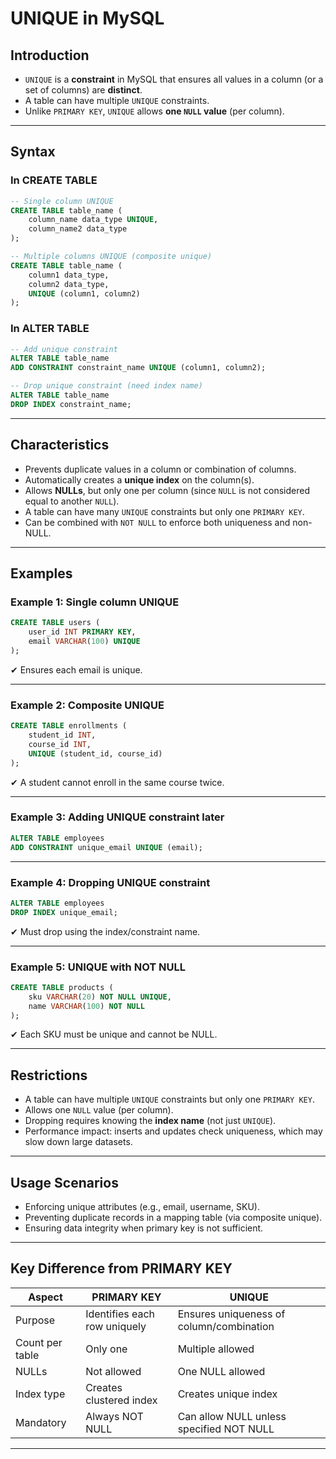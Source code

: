 
# UNIQUE in MySQL

## Introduction

* `UNIQUE` is a **constraint** in MySQL that ensures all values in a column (or a set of columns) are **distinct**.
* A table can have multiple `UNIQUE` constraints.
* Unlike `PRIMARY KEY`, `UNIQUE` allows **one `NULL` value** (per column).

---

## Syntax

### In CREATE TABLE

```sql
-- Single column UNIQUE
CREATE TABLE table_name (
    column_name data_type UNIQUE,
    column_name2 data_type
);

-- Multiple columns UNIQUE (composite unique)
CREATE TABLE table_name (
    column1 data_type,
    column2 data_type,
    UNIQUE (column1, column2)
);
```

### In ALTER TABLE

```sql
-- Add unique constraint
ALTER TABLE table_name
ADD CONSTRAINT constraint_name UNIQUE (column1, column2);

-- Drop unique constraint (need index name)
ALTER TABLE table_name
DROP INDEX constraint_name;
```

---

## Characteristics

* Prevents duplicate values in a column or combination of columns.
* Automatically creates a **unique index** on the column(s).
* Allows **NULLs**, but only one per column (since `NULL` is not considered equal to another `NULL`).
* A table can have many `UNIQUE` constraints but only one `PRIMARY KEY`.
* Can be combined with `NOT NULL` to enforce both uniqueness and non-NULL.

---

## Examples

### Example 1: Single column UNIQUE

```sql
CREATE TABLE users (
    user_id INT PRIMARY KEY,
    email VARCHAR(100) UNIQUE
);
```

✔ Ensures each email is unique.

---

### Example 2: Composite UNIQUE

```sql
CREATE TABLE enrollments (
    student_id INT,
    course_id INT,
    UNIQUE (student_id, course_id)
);
```

✔ A student cannot enroll in the same course twice.

---

### Example 3: Adding UNIQUE constraint later

```sql
ALTER TABLE employees
ADD CONSTRAINT unique_email UNIQUE (email);
```

---

### Example 4: Dropping UNIQUE constraint

```sql
ALTER TABLE employees
DROP INDEX unique_email;
```

✔ Must drop using the index/constraint name.

---

### Example 5: UNIQUE with NOT NULL

```sql
CREATE TABLE products (
    sku VARCHAR(20) NOT NULL UNIQUE,
    name VARCHAR(100) NOT NULL
);
```

✔ Each SKU must be unique and cannot be NULL.

---

## Restrictions

* A table can have multiple `UNIQUE` constraints but only one `PRIMARY KEY`.
* Allows one `NULL` value (per column).
* Dropping requires knowing the **index name** (not just `UNIQUE`).
* Performance impact: inserts and updates check uniqueness, which may slow down large datasets.

---

## Usage Scenarios

* Enforcing unique attributes (e.g., email, username, SKU).
* Preventing duplicate records in a mapping table (via composite unique).
* Ensuring data integrity when primary key is not sufficient.

---

## Key Difference from PRIMARY KEY

| **Aspect**      | **PRIMARY KEY**              | **UNIQUE**                               |
| --------------- | ---------------------------- | ---------------------------------------- |
| Purpose         | Identifies each row uniquely | Ensures uniqueness of column/combination |
| Count per table | Only one                     | Multiple allowed                         |
| NULLs           | Not allowed                  | One NULL allowed                         |
| Index type      | Creates clustered index      | Creates unique index                     |
| Mandatory       | Always NOT NULL              | Can allow NULL unless specified NOT NULL |

---

